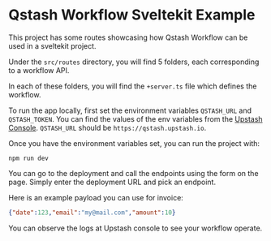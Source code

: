 # Qstash Workflow Sveltekit Example

This project has some routes showcasing how Qstash Workflow can be used in a sveltekit project.

Under the `src/routes` directory, you will find 5 folders, each corresponding to a workflow API.

In each of these folders, you will find the `+server.ts` file which defines the workflow.

To run the app locally, first set the environment variables `QSTASH_URL` and `QSTASH_TOKEN`. You can find the values of the env variables from the [Upstash Console](https://console.upstash.com/qstash). `QSTASH_URL` should be `https://qstash.upstash.io`. 

Once you have the environment variables set, you can run the project with:

```
npm run dev
```

You can go to the deployment and call the endpoints using the form on the page. Simply enter the deployment URL and pick an endpoint.

Here is an example payload you can use for invoice:

```json
{"date":123,"email":"my@mail.com","amount":10}
```

You can observe the logs at Upstash console to see your workflow operate.
